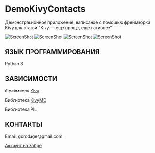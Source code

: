 DemoKivyContacts
================

Демонстрационное приложение, написаное с помощью фреймворка Kivy для статьи "Kivy — еще проще, еще нативнее"

![ScreenShot](https://raw.githubusercontent.com/HeaTTheatR/DemoKivyContacts/master/data/images/screenshoots/contacts.png)
![ScreenShot](https://raw.githubusercontent.com/HeaTTheatR/DemoKivyContacts/master/data/images/screenshoots/callcontact.png)
![ScreenShot](https://raw.githubusercontent.com/HeaTTheatR/DemoKivyContacts/master/data/images/screenshoots/createcontact.png)
![ScreenShot](https://raw.githubusercontent.com/HeaTTheatR/DemoKivyContacts/master/data/images/screenshoots/group.png)

ЯЗЫК ПРОГРАММИРОВАНИЯ
---------------------
Python 3

ЗАВИСИМОСТИ
-----------
Фреймворк [Kivy](http://kivy.org)

Библиотека [KivyMD](https://gitlab.com/kivymd/KivyMD)

Библиотека PIL

КОНТАКТЫ
--------
Email: gorodage@gmail.com

[Аккаунт на Хабре](https://habrahabr.ru/users/heattheatr/)
